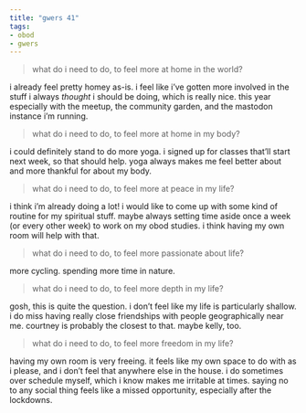 ```yaml
---
title: "gwers 41"
tags:
- obod
- gwers
---
```


> what do i need to do, to feel more at home in the world?

i already feel pretty homey as-is. i feel like i’ve gotten more involved in the stuff i always *thought* i should be doing, which is really nice. this year especially with the meetup, the community garden, and the mastodon instance i’m running.

> what do i need to do, to feel more at home in my body?

i could definitely stand to do more yoga. i signed up for classes that’ll start next week, so that should help. yoga always makes me feel better about and more thankful for about my body.

> what do i need to do, to feel more at peace in my life?

i think i’m already doing a lot! i would like to come up with some kind of routine for my spiritual stuff. maybe always setting time aside once a week (or every other week) to work on my obod studies. i think having my own room will help with that.

> what do i need to do, to feel more passionate about life?

more cycling. spending more time in nature.

> what do i need to do, to feel more depth in my life?

gosh, this is quite the question. i don’t feel like my life is particularly shallow. i do miss having really close friendships with people geographically near me. courtney is probably the closest to that. maybe kelly, too.

> what do i need to do, to feel more freedom in my life?

having my own room is very freeing. it feels like my own space to do with as i please, and i don’t feel that anywhere else in the house. i do sometimes over schedule myself, which i know makes me irritable at times. saying no to any social thing feels like a missed opportunity, especially after the lockdowns.
